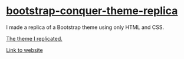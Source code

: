 # [bootstrap-conquer-theme-replica](https://bootstrap-theme-replica.herokuapp.com/)
I made a replica of a Bootstrap theme using only HTML and CSS.

<a href="https://www.free-css.com/free-css-templates/page196/conquer">The theme I replicated.</a>

[Link to website](https://bootstrap-theme-replica.herokuapp.com/)
